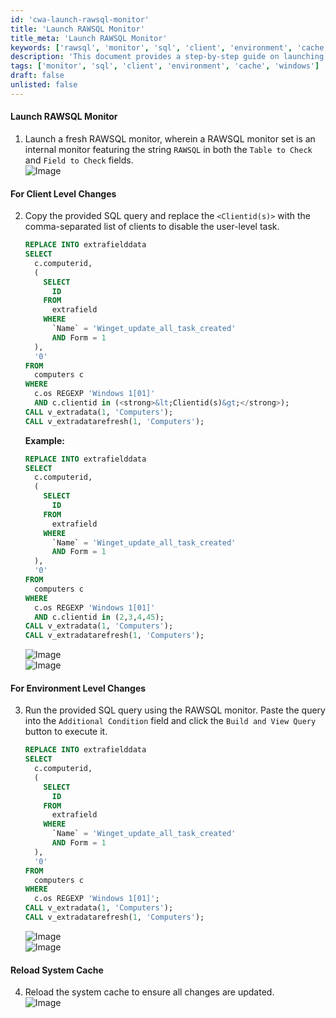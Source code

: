 ```yaml
---
id: 'cwa-launch-rawsql-monitor'
title: 'Launch RAWSQL Monitor'
title_meta: 'Launch RAWSQL Monitor'
keywords: ['rawsql', 'monitor', 'sql', 'client', 'environment', 'cache']
description: 'This document provides a step-by-step guide on launching a RAWSQL monitor, executing SQL queries for client and environment level changes, and reloading the system cache to ensure all changes are applied. It includes examples and images to assist users in the process.'
tags: ['monitor', 'sql', 'client', 'environment', 'cache', 'windows']
draft: false
unlisted: false
---
```

#### Launch RAWSQL Monitor

1. Launch a fresh RAWSQL monitor, wherein a RAWSQL monitor set is an internal monitor featuring the string `RAWSQL` in both the `Table to Check` and `Field to Check` fields.  
   ![Image](../../../static/img/Reset---Extra-Data-Field---Winget_update_all_task_created/image_1.png)

#### For Client Level Changes

2. Copy the provided SQL query and replace the `<Clientid(s)>` with the comma-separated list of clients to disable the user-level task.  

   ```sql
   REPLACE INTO extrafielddata 
   SELECT 
     c.computerid, 
     ( 
       SELECT 
         ID 
       FROM 
         extrafield 
       WHERE 
         `Name` = 'Winget_update_all_task_created' 
         AND Form = 1 
     ), 
     '0' 
   FROM 
     computers c 
   WHERE 
     c.os REGEXP 'Windows 1[01]' 
     AND c.clientid in (<strong>&lt;Clientid(s)&gt;</strong>); 
   CALL v_extradata(1, 'Computers'); 
   CALL v_extradatarefresh(1, 'Computers');
   ```

   **Example:**

   ```sql
   REPLACE INTO extrafielddata 
   SELECT 
     c.computerid, 
     ( 
       SELECT 
         ID 
       FROM 
         extrafield 
       WHERE 
         `Name` = 'Winget_update_all_task_created' 
         AND Form = 1 
     ), 
     '0' 
   FROM 
     computers c 
   WHERE 
     c.os REGEXP 'Windows 1[01]' 
     AND c.clientid in (2,3,4,45); 
   CALL v_extradata(1, 'Computers'); 
   CALL v_extradatarefresh(1, 'Computers');
   ```

   ![Image](../../../static/img/Reset---Extra-Data-Field---Winget_update_all_task_created/image_2.png)  
   ![Image](../../../static/img/Reset---Extra-Data-Field---Winget_update_all_task_created/image_3.png)

#### For Environment Level Changes

3. Run the provided SQL query using the RAWSQL monitor. Paste the query into the `Additional Condition` field and click the `Build and View Query` button to execute it.

   ```sql
   REPLACE INTO extrafielddata 
   SELECT 
     c.computerid, 
     ( 
       SELECT 
         ID 
       FROM 
         extrafield 
       WHERE 
         `Name` = 'Winget_update_all_task_created' 
         AND Form = 1 
     ), 
     '0' 
   FROM 
     computers c 
   WHERE 
     c.os REGEXP 'Windows 1[01]'; 
   CALL v_extradata(1, 'Computers'); 
   CALL v_extradatarefresh(1, 'Computers');
   ```

   ![Image](../../../static/img/Reset---Extra-Data-Field---Winget_update_all_task_created/image_4.png)  
   ![Image](../../../static/img/Reset---Extra-Data-Field---Winget_update_all_task_created/image_5.png)

#### Reload System Cache

4. Reload the system cache to ensure all changes are updated.  
   ![Image](../../../static/img/Reset---Extra-Data-Field---Winget_update_all_task_created/image_6.png)



